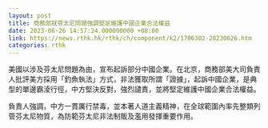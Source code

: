 ```yaml
---
layout: post
title: 商務部就芬太尼問題強調堅定維護中國企業合法權益
date: 2023-06-26 14:57:24.000000000 +08:00
link: https://news.rthk.hk/rthk/ch/component/k2/1706302-20230626.htm
categories: rthk
---
```


美國以涉及芬太尼問題為由，宣布起訴部分中國企業。在北京，商務部美大司負責人批評美方採用「釣魚執法」方式，非法獲取所謂「證據」，起訴中國企業，是典型的單邊霸淩行徑，中方堅決反對，強烈譴責，並將堅定維護中國企業合法權益。

負責人強調，中方一貫厲行禁毒，並本著人道主義精神，在全球範圍內率先整類列管芬太尼物質，為防範芬太尼非法制販及濫用發揮重要作用。
